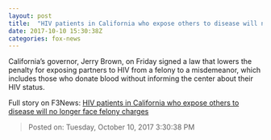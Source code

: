 ```yaml
---
layout: post
title:  "HIV patients in California who expose others to disease will no longer face felony charges"
date: 2017-10-10 15:30:38Z
categories: fox-news
---
```


California’s governor, Jerry Brown, on Friday signed a law that lowers the penalty for exposing partners to HIV from a felony to a misdemeanor, which includes those who donate blood without informing the center about their HIV status.


Full story on F3News: [HIV patients in California who expose others to disease will no longer face felony charges](http://www.f3nws.com/n/eEdEJE)

> Posted on: Tuesday, October 10, 2017 3:30:38 PM
